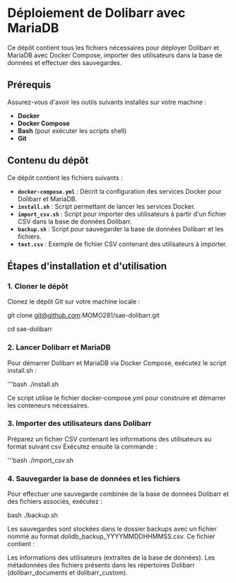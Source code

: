 # Déploiement de Dolibarr avec MariaDB

Ce dépôt contient tous les fichiers nécessaires pour déployer Dolibarr et MariaDB avec Docker Compose, importer des utilisateurs dans la base de données et effectuer des sauvegardes.

## Prérequis

Assurez-vous d'avoir les outils suivants installés sur votre machine :
- **Docker**
- **Docker Compose**
- **Bash** (pour exécuter les scripts shell)
- **Git**

## Contenu du dépôt

Ce dépôt contient les fichiers suivants :

- **`docker-compose.yml`** : Décrit la configuration des services Docker pour Dolibarr et MariaDB.
- **`install.sh`** : Script permettant de lancer les services Docker.
- **`import_csv.sh`** : Script pour importer des utilisateurs à partir d'un fichier CSV dans la base de données Dolibarr.
- **`backup.sh`** : Script pour sauvegarder la base de données Dolibarr et les fichiers.
- **`test.csv`** : Exemple de fichier CSV contenant des utilisateurs à importer.

## Étapes d'installation et d'utilisation

### 1. Cloner le dépôt

Clonez le dépôt Git sur votre machine locale :

git clone git@github.com:MOMO281/sae-dolibarr.git

cd sae-dolibarr

### 2. Lancer Dolibarr et MariaDB

Pour démarrer Dolibarr et MariaDB via Docker Compose, exécutez le script install.sh :

'''bash
./install.sh

Ce script utilise le fichier docker-compose.yml pour construire et démarrer les conteneurs nécessaires.

### 3. Importer des utilisateurs dans Dolibarr
Préparez un fichier CSV contenant les informations des utilisateurs au format suivant csv
Éxécutez ensuite la commande :

'''bash
./import_csv.sh

### 4. Sauvegarder la base de données et les fichiers

Pour effectuer une sauvegarde combinée de la base de données Dolibarr et des fichiers associés, exécutez :

bash
./backup.sh

Les sauvegardes sont stockées dans le dossier backups avec un fichier nommé au format dolidb_backup_YYYYMMDDHHMMSS.csv. Ce fichier contient :

Les informations des utilisateurs (extraites de la base de données).
Les métadonnées des fichiers présents dans les répertoires Dolibarr (dolibarr_documents et dolibarr_custom).
